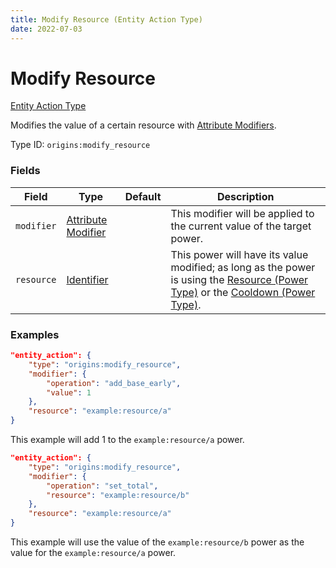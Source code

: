 ```yaml
---
title: Modify Resource (Entity Action Type)
date: 2022-07-03
---
```


#   Modify Resource

[Entity Action Type](../entity_action_types.md)

Modifies the value of a certain resource with [Attribute Modifiers](../data_types/attribute_modifier.md).

Type ID: `origins:modify_resource`


### Fields

Field | Type | Default | Description
------|------|---------|------------
`modifier` | [Attribute Modifier](../data_types/attribute_modifier.md) | | This modifier will be applied to the current value of the target power.
`resource` | [Identifier](../data_types/identifier.md) | | This power will have its value modified; as long as the power is using the [Resource (Power Type)](../power_types/resource.md) or the [Cooldown (Power Type)](../power_types/cooldown.md).


### Examples

```json
"entity_action": {
    "type": "origins:modify_resource",
    "modifier": {
        "operation": "add_base_early",
        "value": 1
    },
    "resource": "example:resource/a"
}
```

This example will add 1 to the `example:resource/a` power.
<br>

```json
"entity_action": {
    "type": "origins:modify_resource",
    "modifier": {
        "operation": "set_total",
        "resource": "example:resource/b"
    },
    "resource": "example:resource/a"
}
```

This example will use the value of the `example:resource/b` power as the value for the `example:resource/a` power.
